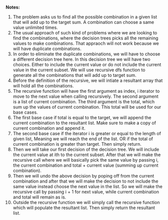 **Notes:**

1. The problem asks us to find all the possible combination in a given list that will add up to the target sum. A combination can choose a same value unlimited times.
2. The usual approach of such kind of problems where we are looking to find the combinations, where the decision trees picks all the remaining values to make combinations. That appraoch will not work because we will have duplicate combinations.
3. In order to eliminate the duplicate combinations, we will have to choose a different decision tree here. In this decision tree we will have two choices. Either to include the current value or do not include the current value in the current subset. We will use recursive dfs function to generate all the combinations that will add up to target sum.
4. Before the definition of the recursive, we will intiate a resultant array that will hold all the combinations.
5. The recursive function will have the first argument as index, i iterator to move to the next value when calling recursively. The second argument is a list of current combination. The third argument is the total, which sum up the values of current combination. This total will be used for our base cases.
6. The first base case if total is equal to the target, we will append the current combination to the resultant list. Make sure to make a copy of current combination and append it.
7. The second base case if the iterator i is greater or equal to the length of given list, Meaning we will reach the end of the list. OR if the total of current combination is greater than target. Then simply return.
8. Then we will take our first decision of the decision tree. We will include the current value at ith to the current subset. After that we will make the recursive call where we will basically pick the same value by passing i, the current combination and total + current value (summing up current combination).
9. Then we will undo the above decision by poping off from the current combination and after that we will make the decision to not include the same value instead choose the next value in the list. So we will make the recursive call by passing i + 1 for next value, while current combination and total will remain as is.
10. Outside the recursive function we will simply call the recursive function which will populate the resultant list. Then simply return the resultant list.
